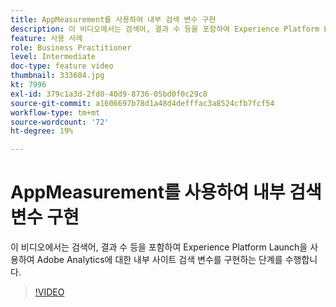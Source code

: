 ```yaml
---
title: AppMeasurement를 사용하여 내부 검색 변수 구현
description: 이 비디오에서는 검색어, 결과 수 등을 포함하여 Experience Platform Launch을 사용하여 Adobe Analytics에 대한 내부 사이트 검색 변수를 구현하는 단계를 수행합니다.
feature: 사용 사례
role: Business Practitioner
level: Intermediate
doc-type: feature video
thumbnail: 333604.jpg
kt: 7996
exl-id: 379c1a3d-2fd0-40d9-8736-05bd0f0c29c8
source-git-commit: a1606697b78d1a48d4defffac3a8524cfb7fcf54
workflow-type: tm+mt
source-wordcount: '72'
ht-degree: 19%

---
```


# AppMeasurement를 사용하여 내부 검색 변수 구현

이 비디오에서는 검색어, 결과 수 등을 포함하여 Experience Platform Launch을 사용하여 Adobe Analytics에 대한 내부 사이트 검색 변수를 구현하는 단계를 수행합니다.

>[!VIDEO](https://video.tv.adobe.com/v/333604/?quality=12&learn=on)
